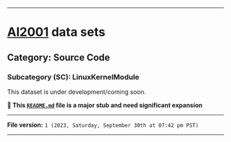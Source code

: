 
***

# [AI2001](https://github.com/seanpm2001/AI2001/) data sets

## Category: Source Code

### Subcategory (SC): LinuxKernelModule

This dataset is under development/coming soon.

**🌱️ This [`README.md`](/README.md) file is a major stub and need significant expansion**

***

**File version:** `1 (2023, Saturday, September 30th at 07:42 pm PST)`

***

